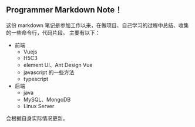 ## Programmer Markdown Note！

这份 markdown 笔记是参加工作以来，在做项目、自己学习的过程中总结、收集的一些命令行，代码片段。
主要有以下：

-   前端
    -   Vuejs
    -   H5C3
    -   element UI、Ant Design Vue
    -   javascript 的一些方法
    -   typescript
-   后端
    -   java
    -   MySQL、MongoDB
    -   Linux Server

会根据自身实际情况更新。
